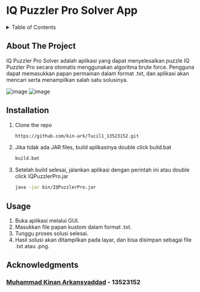 # IQ Puzzler Pro Solver App
<!-- TABLE OF CONTENTS -->
<details>
  <summary>Table of Contents</summary>
  <ol>
    <li>
      <a href="#about-the-project">About The Project</a>
    </li>
    <li><a href="#installation">Installation</a></li>
    <li><a href="#usage">Usage</a></li>
    <li><a href="#acknowledgments">Acknowledgments</a></li>
  </ol>
</details>

<!-- ABOUT THE PROJECT -->
## About The Project
IQ Puzzler Pro Solver adalah aplikasi yang dapat menyelesaikan puzzle IQ Puzzler Pro secara otomatis menggunakan algoritma brute force. Pengguna dapat memasukkan papan permainan dalam format .txt, dan aplikasi akan mencari serta menampilkan salah satu solusinya.
<br/>

![image](https://github.com/user-attachments/assets/4780c4d1-5c8a-4c67-832b-a5376a2c708a)
![image](https://github.com/user-attachments/assets/8f8968c0-b38e-41a5-965b-14a76c0e8ad0)




## Installation

1. Clone the repo
   ```sh
   https://github.com/kin-ark/Tucil1_13523152.git
   ```
2. Jika tidak ada JAR files, build aplikasinya double click build.bat
   ```sh
   build.bat
   ```
   
3. Setelah build selesai, jalankan aplikasi dengan perintah ini atau double click IQPuzzlerPro.jar
   ```sh
   java -jar bin/IQPuzzlerPro.jar
   ```
   
<!-- USAGE EXAMPLES -->
## Usage
1. Buka aplikasi melalui GUI.
2. Masukkan file papan kustom dalam format .txt.
3. Tunggu proses solusi selesai.
4. Hasil solusi akan ditampilkan pada layar, dan bisa disimpan sebagai file .txt atau .png.

<!-- ACKNOWLEDGMENTS -->
## Acknowledgments
### [Muhammad Kinan Arkansyaddad](https://github.com/kin-ark) - 13523152
